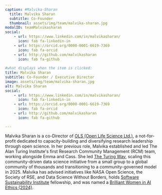 ```yaml
---
caption: #Malvika-Sharan
  title: Malvika Sharan
  subtitle: Co-Founder
  thumbnail: assets/img/team/malvika-sharan.jpg
modalID: teamMalvikasharan
social:
    - url: https://www.linkedin.com/in/malvikasharan/
      icon: fab fa-linkedin-in
    - url: https://orcid.org/0000-0001-6619-7369
      icon: fab fa-orcid
    - url: http://github.com/malvikasharan 
      icon: fab fa-github
  
#what displays when the item is clicked:
title: Malvika Sharan
subtitle: Co-Founder / Executive Director
image: assets/img/team/malvika-sharan.jpg
alt: Malvika Sharan
social:
    - url: https://www.linkedin.com/in/malvikasharan/
      icon: fab fa-linkedin-in
    - url: https://orcid.org/0000-0001-6619-7369
      icon: fab fa-orcid
    - url: http://github.com/malvikasharan 
      icon: fab fa-github

---
```

Malvika Sharan is a co-Director of [OLS (Open Life Science Ltd.)](https://we-are-ols.org), a not-for-profit dedicated to capacity-building and diversifying research leadership through open science. 
In her previous role, Malvika established and led The Alan Turing Institute's first Research Community Management (RCM) team, working alongside Emma and Cass. 
She led [The Turing Way](https://book.the-turing-way.org), scaling this community-driven data science initiative from a small group to a global community of thousands and transitioning to a community-governed model in 2025. 
Malvika has advised initiatives like NASA Open Science, the Society of RSE, and Data Science Without Borders, holds [Software Sustainability Institute](https://www.software.ac.uk/programmes/fellowship-programme) fellowship, and was named a [Brilliant Women in AI Ethics (2024)](https://womeninaiethics.org/the-list/of-2024/g).




